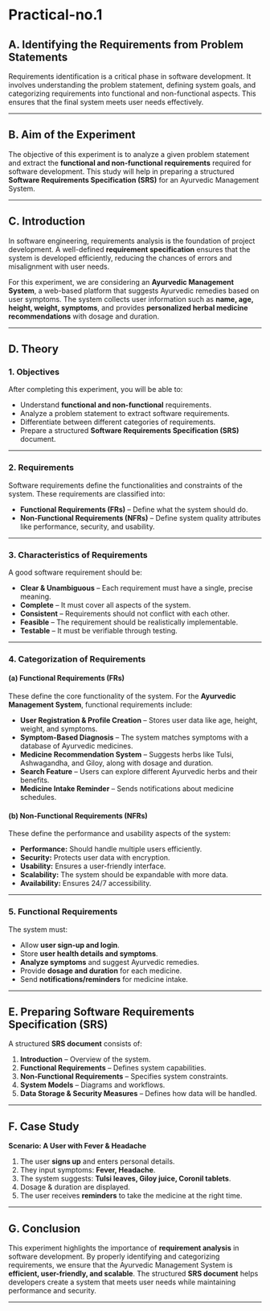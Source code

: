 # Practical-no.1
  
## **A. Identifying the Requirements from Problem Statements**  
Requirements identification is a critical phase in software development. It involves understanding the problem statement, defining system goals, and categorizing requirements into functional and non-functional aspects. This ensures that the final system meets user needs effectively.  

---

## **B. Aim of the Experiment**  
The objective of this experiment is to analyze a given problem statement and extract the **functional and non-functional requirements** required for software development. This study will help in preparing a structured **Software Requirements Specification (SRS)** for an Ayurvedic Management System.  

---

## **C. Introduction**  
In software engineering, requirements analysis is the foundation of project development. A well-defined **requirement specification** ensures that the system is developed efficiently, reducing the chances of errors and misalignment with user needs.  

For this experiment, we are considering an **Ayurvedic Management System**, a web-based platform that suggests Ayurvedic remedies based on user symptoms. The system collects user information such as **name, age, height, weight, symptoms**, and provides **personalized herbal medicine recommendations** with dosage and duration.  

---

## **D. Theory**  

### **1. Objectives**  
After completing this experiment, you will be able to:  
- Understand **functional and non-functional** requirements.  
- Analyze a problem statement to extract software requirements.  
- Differentiate between different categories of requirements.  
- Prepare a structured **Software Requirements Specification (SRS)** document.  

---

### **2. Requirements**  
Software requirements define the functionalities and constraints of the system. These requirements are classified into:  
- **Functional Requirements (FRs)** – Define what the system should do.  
- **Non-Functional Requirements (NFRs)** – Define system quality attributes like performance, security, and usability.  

---

### **3. Characteristics of Requirements**  
A good software requirement should be:  
- **Clear & Unambiguous** – Each requirement must have a single, precise meaning.  
- **Complete** – It must cover all aspects of the system.  
- **Consistent** – Requirements should not conflict with each other.  
- **Feasible** – The requirement should be realistically implementable.  
- **Testable** – It must be verifiable through testing.  

---

### **4. Categorization of Requirements**  

#### **(a) Functional Requirements (FRs)**  
These define the core functionality of the system. For the **Ayurvedic Management System**, functional requirements include:  
- **User Registration & Profile Creation** – Stores user data like age, height, weight, and symptoms.  
- **Symptom-Based Diagnosis** – The system matches symptoms with a database of Ayurvedic medicines.  
- **Medicine Recommendation System** – Suggests herbs like Tulsi, Ashwagandha, and Giloy, along with dosage and duration.  
- **Search Feature** – Users can explore different Ayurvedic herbs and their benefits.  
- **Medicine Intake Reminder** – Sends notifications about medicine schedules.  

#### **(b) Non-Functional Requirements (NFRs)**  
These define the performance and usability aspects of the system:  
- **Performance:** Should handle multiple users efficiently.  
- **Security:** Protects user data with encryption.  
- **Usability:** Ensures a user-friendly interface.  
- **Scalability:** The system should be expandable with more data.  
- **Availability:** Ensures 24/7 accessibility.  

---

### **5. Functional Requirements**  
The system must:  
- Allow **user sign-up and login**.  
- Store **user health details and symptoms**.  
- **Analyze symptoms** and suggest Ayurvedic remedies.  
- Provide **dosage and duration** for each medicine.  
- Send **notifications/reminders** for medicine intake.  

---

## **E. Preparing Software Requirements Specification (SRS)**  
A structured **SRS document** consists of:  
1. **Introduction** – Overview of the system.  
2. **Functional Requirements** – Defines system capabilities.  
3. **Non-Functional Requirements** – Specifies system constraints.  
4. **System Models** – Diagrams and workflows.  
5. **Data Storage & Security Measures** – Defines how data will be handled.  

---

## **F. Case Study**  
**Scenario: A User with Fever & Headache**  
1. The user **signs up** and enters personal details.  
2. They input symptoms: **Fever, Headache**.  
3. The system suggests: **Tulsi leaves, Giloy juice, Coronil tablets**.  
4. Dosage & duration are displayed.  
5. The user receives **reminders** to take the medicine at the right time.  

---

## **G. Conclusion**  
This experiment highlights the importance of **requirement analysis** in software development. By properly identifying and categorizing requirements, we ensure that the Ayurvedic Management System is **efficient, user-friendly, and scalable**. The structured **SRS document** helps developers create a system that meets user needs while maintaining performance and security.  

---

